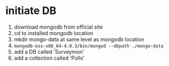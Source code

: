 # initiate DB
1. download mongodb from official site
2. cd to installed mongodb location
3. mkdir mongo-data at same level as mongodb location
4. ```mongodb-osx-x86_64-4.0.3/bin/mongod --dbpath ./mongo-data```
5. add a DB called 'Surveymon'
6. add a collection called 'Polls'